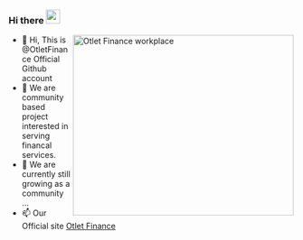 ### Hi there <img src="https://media.giphy.com/media/hvRJCLFzcasrR4ia7z/giphy.gif" width="25px">

<img align="right" alt="Otlet Finance workplace" src="https://media.giphy.com/media/26tn33aiTi1jkl6H6/giphy.gif" width="390" height="320" />


- 👋 Hi, This is @OtletFinance Official Github account
- 👀 We are community based project interested in serving financal services.
- 🌱 We are currently still growing as a community ...
- 📫 Our Official site [Otlet Finance](https://otlet.finance/)



<!---
OtletFinance/OtletFinance is a ✨ special ✨ repository because its `README.md` (this file) appears on your GitHub profile.
You can click the Preview link to take a look at your changes.
--->

